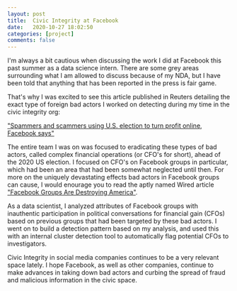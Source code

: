 ```yaml
---
layout: post
title:  Civic Integrity at Facebook
date:   2020-10-27 18:02:50
categories: [project]
comments: false
---
```


I'm always a bit cautious when discussing the work I did at Facebook this past summer as a data science intern. There are some grey areas surrounding what I am allowed to discuss because of my NDA, but I have been told that anything that has been reported in the press is fair game.

That's why I was excited to see this article published in Reuters detailing the exact type of foreign bad actors I worked on detecting during my time in the civic integrity org:

["Spammers and scammers using U.S. election to turn profit online, Facebook says"](https://www.reuters.com/article/us-usa-election-facebook-scammers-idUKKBN2762X3?edition-redirect=uk)

The entire team I was on was focused to eradicating these types of bad actors, called complex financial operations (or CFO's for short), ahead of the 2020 US election. I focused on CFO's on Facebook groups in particular, which had been an area that had been somewhat neglected until then. For more on the uniquely devastating effects bad actors in Facebook groups can cause, I would enourage you to read the aptly named Wired article ["Facebook Groups Are Destroying America"](https://www.wired.com/story/facebook-groups-are-destroying-america/).

As a data scientist, I analyzed attributes of Facebook groups with inauthentic participation in political conversations for financial gain (CFOs) based on previous groups that had been targeted by these bad actors. I went on to build a detection pattern based on my analysis, and used this with an internal cluster detection tool to automatically flag potential CFOs to investigators. 

Civic Integrity in social media companies continues to be a very relevant space lately. I hope Facebook, as well as other companies, continue to make advances in taking down bad actors and curbing the spread of fraud and malicious information in the civic space.